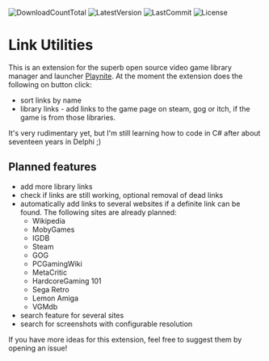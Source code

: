 ![DownloadCountTotal](https://img.shields.io/github/downloads/HerrKnarz/Playnite-Extension-LinkUtilities/total?style=for-the-badge)
![LatestVersion](https://img.shields.io/github/v/release/HerrKnarz/Playnite-Extension-LinkUtilities?include_prereleases&style=for-the-badge)
![LastCommit](https://img.shields.io/github/last-commit/HerrKnarz/Playnite-Extension-LinkUtilities?style=for-the-badge)
![License](https://img.shields.io/github/license/HerrKnarz/Playnite-Extension-LinkUtilities?style=for-the-badge)

# Link Utilities

This is an extension for the superb open source video game library manager and launcher [Playnite](http://playnite.link/). At the moment the extension does the following on button click:

- sort links by name
- library links - add links to the game page on steam, gog or itch, if the game is from those libraries.

It's very rudimentary yet, but I'm still learning how to code in C# after about seventeen years in Delphi ;)

## Planned features
- add more library links
- check if links are still working, optional removal of dead links
- automatically add links to several websites if a definite link can be found. The following sites are already planned:
  - Wikipedia
  - MobyGames
  - IGDB
  - Steam
  - GOG
  - PCGamingWiki
  - MetaCritic
  - HardcoreGaming 101
  - Sega Retro
  - Lemon Amiga
  - VGMdb
- search feature for several sites
- search for screenshots with configurable resolution

If you have more ideas for this extension, feel free to suggest them by opening an issue!
